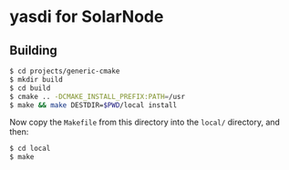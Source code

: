 # yasdi for SolarNode

## Building

```sh
$ cd projects/generic-cmake
$ mkdir build
$ cd build
$ cmake .. -DCMAKE_INSTALL_PREFIX:PATH=/usr
$ make && make DESTDIR=$PWD/local install
```

Now copy the `Makefile` from this directory into the `local/` directory, and then:

```sh
$ cd local
$ make
```
